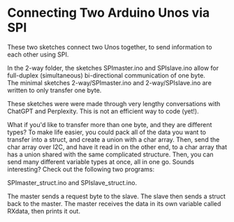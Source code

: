 # Connecting Two Arduino Unos via SPI
These two sketches connect two Unos together, to send information to each other using SPI. <p>

In the 2-way folder, the sketches SPImaster.ino and SPIslave.ino allow for full-duplex (simultaneous) bi-directional communication of one byte.<br>
The minimal sketches 2-way/SPImaster.ino and 2-way/SPIslave.ino are written to only transfer one byte.<br>

These sketches were were made through very lengthy conversations with ChatGPT and Perplexity. This is not an efficient way to code (yet!).

What if you'd like to transfer more than one byte, and they are different types? To make life easier, you could pack all of the data you want to transfer into a struct, and create a union with a char array. Then, send the char array over I2C, and have it read in on the other end, to a char array that has a union shared with the same complicated structure. Then, you can send many different variable types at once, all in one go. Sounds interesting? Check out the following two programs:

SPImaster_struct.ino and SPIslave_struct.ino.

The master sends a request byte to the slave. The slave then sends a struct back to the master. The master receives the data in its own variable called RXdata, then prints it out.<p>
